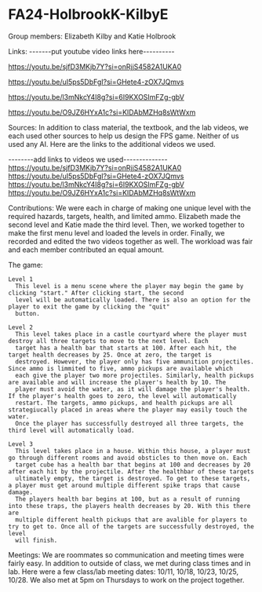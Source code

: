 # FA24-HolbrookK-KilbyE

Group members: Elizabeth Kilby and Katie Holbrook

Links:
-------put youtube video links here----------

https://youtu.be/sjfD3MKjb7Y?si=onRjjS4582A1UKA0

https://youtu.be/uI5ps5DbFgI?si=GHete4-zOX7JQmvs

https://youtu.be/l3mNkcY4I8g?si=6I9KXOSImFZg-gbV

https://youtu.be/O9JZ6HYxA1c?si=KIDAbMZHq8sWtWxm

Sources:
  In addition to class material, the textbook, and the lab videos, we each used other sources to help us design
  the FPS game. Neither of us used any AI. Here are the links to the additional videos we used.
  
  --------add links to videos we used--------------
  https://youtu.be/sjfD3MKjb7Y?si=onRjjS4582A1UKA0
  https://youtu.be/uI5ps5DbFgI?si=GHete4-zOX7JQmvs
  https://youtu.be/l3mNkcY4I8g?si=6I9KXOSImFZg-gbV
  https://youtu.be/O9JZ6HYxA1c?si=KIDAbMZHq8sWtWxm
  
Contributions:
  We were each in charge of making one unique level with the required hazards, targets, health, and limited ammo. 
  Elizabeth made the second level and Katie made the third level. Then, we worked together to make the first menu level
  and loaded the levels in order. Finally, we recorded and edited the two videos together as well. The workload was fair and
  each member contributed an equal amount.

  The game:
  
    Level 1
      This level is a menu scene where the player may begin the game by clicking "start." After clicking start, the second 
      level will be automatically loaded. There is also an option for the player to exit the game by clicking the "quit" 
      button.
      
    Level 2
      This level takes place in a castle courtyard where the player must destroy all three targets to move to the next level. Each
      target has a health bar that starts at 100. After each hit, the target health decreases by 25. Once at zero, the target is 
      destroyed. However, the player only has five ammunition projectiles. Since ammo is limmited to five, ammo pickups are available which 
      each give the player two more projectiles. Similarly, health pickups are available and will increase the player's health by 10. The 
      player must avoid the water, as it will damage the player's health. If the player's health goes to zero, the level will automatically
      restart. The targets, ammo pickups, and health pickups are all strategiucally placed in areas where the player may easily touch the water.
      Once the player has successfully destroyed all three targets, the third level will automatically load.

    Level 3
      This level takes place in a house. Within this house, a player must go through different rooms and avoid obsticles to then move on. Each
      target cube has a health bar that begins at 100 and decreases by 20 after each hit by the projectile. After the healthbar of these targets
      ultimately empty, the target is destroyed. To get to these targets, a player must get around multiple different spike traps that cause damage. 
      The players health bar begins at 100, but as a result of running into these traps, the players health decreases by 20. With this there are
      multiple different health pickups that are avalible for players to try to get to. Once all of the targets are successfully destroyed, the level
      will finish.

Meetings:
  We are roommates so communication and meeting times were fairly easy. In addition to outside of class, we met during class times and in lab.
  Here were a few class/lab meeting dates: 10/11, 10/18, 10/23, 10/25, 10/28. We also met at 5pm on Thursdays to work on the project together.
